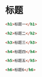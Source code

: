 # 标题

```html
<h1>标题一</h1>
```

```html
<h2>标题二</h2>
```

```html
<h3>标题三</h3>
```

```html
<h4>标题四</h4>
```

```html
<h5>标题五</h5>
```

```html
<h6>标题6</h6>
```
